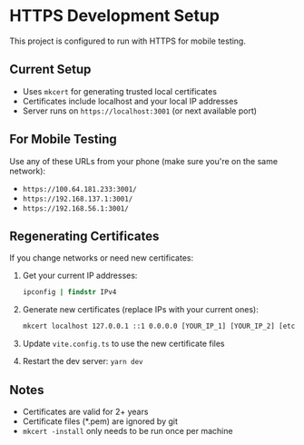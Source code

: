 # HTTPS Development Setup

This project is configured to run with HTTPS for mobile testing.

## Current Setup
- Uses `mkcert` for generating trusted local certificates
- Certificates include localhost and your local IP addresses
- Server runs on `https://localhost:3001` (or next available port)

## For Mobile Testing
Use any of these URLs from your phone (make sure you're on the same network):
- `https://100.64.181.233:3001/`
- `https://192.168.137.1:3001/`
- `https://192.168.56.1:3001/`

## Regenerating Certificates
If you change networks or need new certificates:

1. Get your current IP addresses:
   ```cmd
   ipconfig | findstr IPv4
   ```

2. Generate new certificates (replace IPs with your current ones):
   ```cmd
   mkcert localhost 127.0.0.1 ::1 0.0.0.0 [YOUR_IP_1] [YOUR_IP_2] [etc...]
   ```

3. Update `vite.config.ts` to use the new certificate files

4. Restart the dev server: `yarn dev`

## Notes
- Certificates are valid for 2+ years
- Certificate files (*.pem) are ignored by git
- `mkcert -install` only needs to be run once per machine 